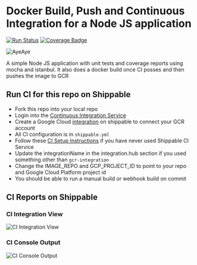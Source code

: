 # Docker Build, Push and Continuous Integration for a Node JS application

[![Run Status](https://api.shippable.com/projects/59005d984f6072070074ce89/badge?branch=master)](https://app.shippable.com/github/devops-recipes/push-docker-hub) [![Coverage Badge](https://api.shippable.com/projects/59005d984f6072070074ce89/coverageBadge?branch=master)](https://app.shippable.com/github/himanshu0503/ci-push-gcr)

![AyeAye](https://github.com/devops-recipes/ci-push-gcr/blob/master/public/resources/images/captain.png)

A simple Node JS application with unit tests and coverage reports using mocha
and istanbul. It also does a docker build once CI posses and then pushes the image
to GCR

## Run CI for this repo on Shippable
* Fork this repo into your local repo
* Login into the [Continuous Integration Service](wwww.shippable.com)
* Create a Google Cloud [integration](http://docs.shippable.com/platform/integration/gcloudKey/) on shippable to connect your GCR account
* All CI configuration is in `shippable.yml`
* Follow these [CI Setup Instructions](http://docs.shippable.com/ci/runFirstBuild/) if you have never used Shippable CI Service
* Update the integrationName in the integration.hub section if you used something other than `gcr-integration`
* Change the IMAGE_REPO and GCP_PROJECT_ID to point to your repo and Google Cloud Platform project id
* You should be able to run a manual build or webhook build on commit

## CI Reports on Shippable

### CI Integration View
![CI Integration View](https://github.com/devops-recipes/ci-push-gcr/blob/master/public/resources/images/integration.png)

### CI Console Output
![CI Console Output](https://github.com/devops-recipes/ci-push-gcr/blob/master/public/resources/images/console.png)
